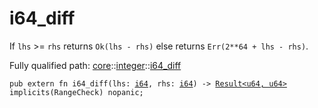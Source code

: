 # i64_diff

If `lhs` >= `rhs` returns `Ok(lhs - rhs)` else returns `Err(2**64 + lhs - rhs)`.

Fully qualified path: [core](./core.md)::[integer](./core-integer.md)::[i64_diff](./core-integer-i64_diff.md)

<pre><code class="language-cairo">pub extern fn i64_diff(lhs: <a href="core-integer-i64.html">i64</a>, rhs: <a href="core-integer-i64.html">i64</a>) -&gt; <a href="core-result-Result.html">Result&lt;u64, u64&gt;</a> implicits(RangeCheck) nopanic;</code></pre>

